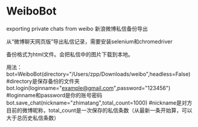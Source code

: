 # WeiboBot
exporting private chats from weibo 新浪微博私信备份导出

从“微博聊天网页版”导出私信记录，需要安装selenium和chromedriver

备份格式为html文件。会把私信中的图片下载到本地。

用法：
bot=WeiboBot(directory="/Users/zpp/Downloads/weibo",headless=False) #directory是保存备份的文件夹
bot.login(loginname="example@gmail.com",password="123456") #loginname和password是你的账号密码
bot.save_chat(nickname="zhimatang",total_count=1000) #nickname是对方目前的微博昵称，total_count是一次保存的私信条数（从最新一条开始算，可以大于总历史私信条数）
